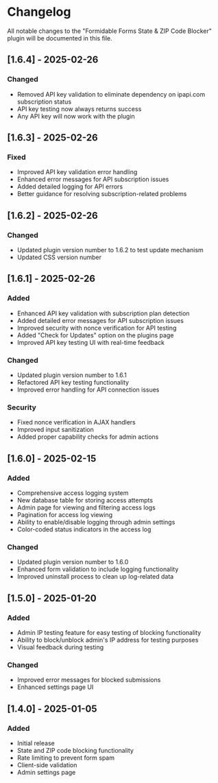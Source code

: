 # Changelog

All notable changes to the "Formidable Forms State & ZIP Code Blocker" plugin will be documented in this file.

## [1.6.4] - 2025-02-26

### Changed
- Removed API key validation to eliminate dependency on ipapi.com subscription status
- API key testing now always returns success
- Any API key will now work with the plugin

## [1.6.3] - 2025-02-26

### Fixed
- Improved API key validation error handling
- Enhanced error messages for API subscription issues
- Added detailed logging for API errors
- Better guidance for resolving subscription-related problems

## [1.6.2] - 2025-02-26

### Changed
- Updated plugin version number to 1.6.2 to test update mechanism
- Updated CSS version number

## [1.6.1] - 2025-02-26

### Added
- Enhanced API key validation with subscription plan detection
- Added detailed error messages for API subscription issues
- Improved security with nonce verification for API testing
- Added "Check for Updates" option on the plugins page
- Improved API key testing UI with real-time feedback

### Changed
- Updated plugin version number to 1.6.1
- Refactored API key testing functionality
- Improved error handling for API connection issues

### Security
- Fixed nonce verification in AJAX handlers
- Improved input sanitization
- Added proper capability checks for admin actions

## [1.6.0] - 2025-02-15

### Added
- Comprehensive access logging system
- New database table for storing access attempts
- Admin page for viewing and filtering access logs
- Pagination for access log viewing
- Ability to enable/disable logging through admin settings
- Color-coded status indicators in the access log

### Changed
- Updated plugin version number to 1.6.0
- Enhanced form validation to include logging functionality
- Improved uninstall process to clean up log-related data

## [1.5.0] - 2025-01-20

### Added
- Admin IP testing feature for easy testing of blocking functionality
- Ability to block/unblock admin's IP address for testing purposes
- Visual feedback during testing

### Changed
- Improved error messages for blocked submissions
- Enhanced settings page UI

## [1.4.0] - 2025-01-05

### Added
- Initial release
- State and ZIP code blocking functionality
- Rate limiting to prevent form spam
- Client-side validation
- Admin settings page
